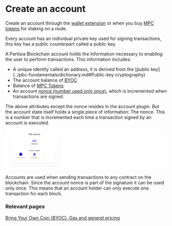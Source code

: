 # Create an account

Create an account through the [wallet extension](https://chrome.google.com/webstore/detail/partisia-wallet/gjkdbeaiifkpoencioahhcilildpjhgh) or when you buy [MPC tokens](https://kyc.partisiablockchain.com/) for staking on a node.

Every account has an individual private key used for signing transactions, this key has a public counterpart called a public key.

A Partisia Blockchain account holds the information necessary to enabling the user to perform transactions. This information includes:

 - A unique identity called an address, it is derived from the [public key](../pbc-fundamentals/dictionary.md#Public-key cryptography)
 - The account balance of [BYOC](../pbc-fundamentals/byoc.md)
 - Balance of [MPC Tokens](../pbc-fundamentals/introduction-to-the-partisia-blockchain-fundamentals.md)
 - An account [nonce (number used only once)](../pbc-fundamentals/dictionary.md#nonce), which is incremented when transactions are signed.

The above attributes except the nonce resides in the account plugin. But the account state itself holds a single piece of information: The nonce. This is a number that is incremented each time a transaction signed by an account is executed.

![Account_plugin](Account_plugin.png)

Accounts are used when sending transactions to any contract on the blockchain.
Since the account nonce is part of the signature it can be used only once. This means that an account holder can only execute one transaction for each block.  

### Relevant pages
[Bring Your Own Coin (BYOC), Gas and generel pricing](../pbc-fundamentals/byoc.md)
